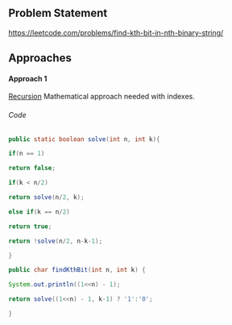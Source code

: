 ## Problem Statement
https://leetcode.com/problems/find-kth-bit-in-nth-binary-string/

## Approaches
#### Approach 1
[Recursion](https://1drv.ms/u/s!Atzh_D_Amn0nqinP67H_5WHjG5OW?e=eYMIdW)
Mathematical approach needed with indexes.

###### Code
```java
public static boolean solve(int n, int k){

if(n == 1)

return false;

if(k < n/2)

return solve(n/2, k);

else if(k == n/2)

return true;

return !solve(n/2, n-k-1);

}

public char findKthBit(int n, int k) {

System.out.println((1<<n) - 1);

return solve((1<<n) - 1, k-1) ? '1':'0';

}
```

